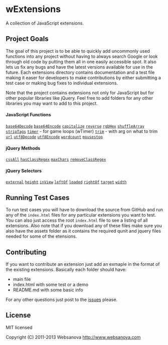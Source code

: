 # wExtensions

A collection of JavaScript extensions.


## Project Goals

The goal of this project is to be able to quickly add uncommonly used functions into any project without having to always search Google or look through old code by putting them all in one easily accessible spot.  It also lets us fix any bugs and have the latest versions available for use in the future.  Each extensions directory contains documentation and a test file making it easer for developers to make contributions by either submitting a test case or making bug fixes to individual extensions.

Note that the project contains extensions not only for JavaScript but for other popular libraries like jQuery.  Feel free to add folders for any other libraries you may want to add to this project.


#### JavaScript Functions

[`base64Decode`]()
[`base64Encode`]()
[`capitalize`]()
[`reverse`]()
[`rgbHex`](https://github.com/websanova/rgbHex)
[`shuffleArray`]()
[`stripTags`]()
[`timer`]() - for game loops (wTimer)
[`trim`]() - with arg on what to trim
[`url`](https://github.com/websanova/js-url)
[`utf8Decode`]()
[`utf8Encode`]()
[`wordcount`]()
[`mousestop`]()


#### jQuery Methods

[`cssAll`]()
[`hasClassRegex`]()
[`maxChars`]()
[`removeClassRegex`]()


#### jQuery Selectors

[`external`]()
[`height`]()
[`inView`]()
[`leftOf`]()
[`loaded`]()
[`rightOf`]()
[`target`]()
[`width`]()


## Running Test Cases

To run test cases you will have to download the source from GitHub and run any of the `index.html` files for any particular extensions you want to test.  You can also just access the root `index.html` file to see a listing of all extensions.  Also note that if you download any of these files make sure you also have the assets folder as it contains the required qunit and jquery files needed for some of the etensions.  


## Contributing

If you want to contribute an extension just add an exmaple in the format of the existing extensions.  Basically each folder should have:

* main file
* index.html with some test or a demo
* README.md with some basic info

For any other questions just post to the [issues](https://github.com/websanova/wExtensions/issues) please.


## License

MIT licensed

Copyright (C) 2011-2013 Websanova http://www.websanova.com
